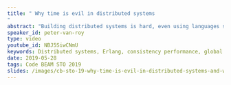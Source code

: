 ```yaml
---
title: " Why time is evil in distributed systems
"
abstract: "Building distributed systems is hard, even using languages such as Erlang that support them well.  There are many problems that have to be solved: partial failure, nondeterminism, observable delays, event ordering, global state, distributed consistency, performance (latency and throughput), and so on.  Progress has been made in solving these problems, but often in isolation and without realizing how the solutions are related.  In this talk I go to the heart of the matter and explain why almost all of these hard problems are avatars of one problem, namely real-world time.  I explain how to avoid time when building distributed systems.  There are some cases when time cannot be avoided, even in principle, and I will explain those as well.  In both situations, using and avoiding time, I will try to present general solutions at a correct level of abstraction.  All ideas will be illustrated by examples of real distributed systems from my experience (edge computing, consistent replication, etc.).  I hope that this talk will give you a fresh outlook on distributed systems and help you design better ones."
speaker_id: peter-van-roy
type: video
youtube_id: NBJ5SiwCNmU
keywords: Distributed systems, Erlang, consistency performance, global state, Peter van Roy
date: 2019-05-28
tags: Code BEAM STO 2019
slides: /images/cb-sto-19-why-time-is-evil-in-distributed-systems-and-what-to-do-about-it-peter-van-roy-compressed.pdf
---
```


